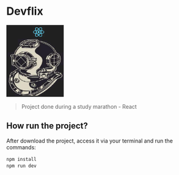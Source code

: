 # Devflix


<p>
  <img alt="Project Logo" width="150px" src="./src/assets/img/Logo-footer.png" />
</p>

> Project done during a study marathon - React


## How run the project?

After download the project, access it via your terminal and run the commands:

```sh
npm install
npm run dev
```


